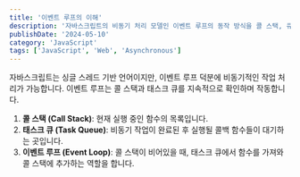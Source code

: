 ```yaml
---
title: '이벤트 루프의 이해'
description: '자바스크립트의 비동기 처리 모델인 이벤트 루프의 동작 방식을 콜 스택, 큐와 함께 알아봅니다.'
publishDate: '2024-05-10'
category: 'JavaScript'
tags: ['JavaScript', 'Web', 'Asynchronous']
---
```


자바스크립트는 싱글 스레드 기반 언어이지만, 이벤트 루프 덕분에 비동기적인 작업 처리가 가능합니다. 이벤트 루프는 콜 스택과 태스크 큐를 지속적으로 확인하며 작동합니다.

1.  **콜 스택 (Call Stack)**: 현재 실행 중인 함수의 목록입니다.
2.  **태스크 큐 (Task Queue)**: 비동기 작업이 완료된 후 실행될 콜백 함수들이 대기하는 곳입니다.
3.  **이벤트 루프 (Event Loop)**: 콜 스택이 비어있을 때, 태스크 큐에서 함수를 가져와 콜 스택에 추가하는 역할을 합니다.
